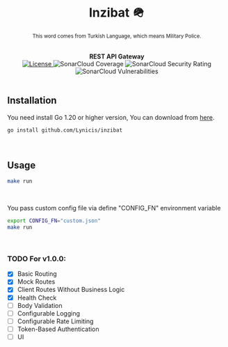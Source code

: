 <div align="center">
    <p>
        <h1 size="10rem">Inzibat 🪖</h1>
        <small>This word comes from Turkish Language, which means Military Police.</small>
    </p>
</div>

<br/>

<div align="center">
    <strong>REST API Gateway</strong>
    <a href="https://github.com/Lynicis/inzibat/actions/workflows/ci.yaml/badge.svg?branch=master&event=push"></a>
    <div>
        <a href="https://github.com/lynicis/inzibat/blob/master/LICENSE">
            <img 
                src="https://img.shields.io/github/license/Lynicis/inzibat"
                alt="License"
            />
        </a>
        <a>
            <img
                src="https://sonarcloud.io/api/project_badges/measure?project=Lynicis_inzibat&metric=coverage"
                alt="SonarCloud Coverage"
            />
        </a>
        <a>
            <img 
                src="https://sonarcloud.io/api/project_badges/measure?project=Lynicis_inzibat&metric=security_rating"
                alt="SonarCloud Security Rating"
            />
        </a>
        <a>
            <img 
                src="https://sonarcloud.io/api/project_badges/measure?project=Lynicis_inzibat&metric=vulnerabilities"
                alt="SonarCloud Vulnerabilities"
            />
        </a>
    </div>
</div>

<br/>

<h2>Installation</h2>

<p>You need install Go 1.20 or higher version, You can download from <a href="https://golang.org/dl/">here</a>.</p>

```bash
go install github.com/Lynicis/inzibat
```

<br/>

<h2>Usage</h2>

```bash
make run
```
<br />

You pass custom config file via define "CONFIG_FN" environment variable
```bash
export CONFIG_FN="custom.json"
make run
```

<br/>

### TODO For v1.0.0:
- [x] Basic Routing
- [x] Mock Routes
- [x] Client Routes Without Business Logic
- [x] Health Check
- [ ] Body Validation
- [ ] Configurable Logging
- [ ] Configurable Rate Limiting
- [ ] Token-Based Authentication
- [ ] UI
